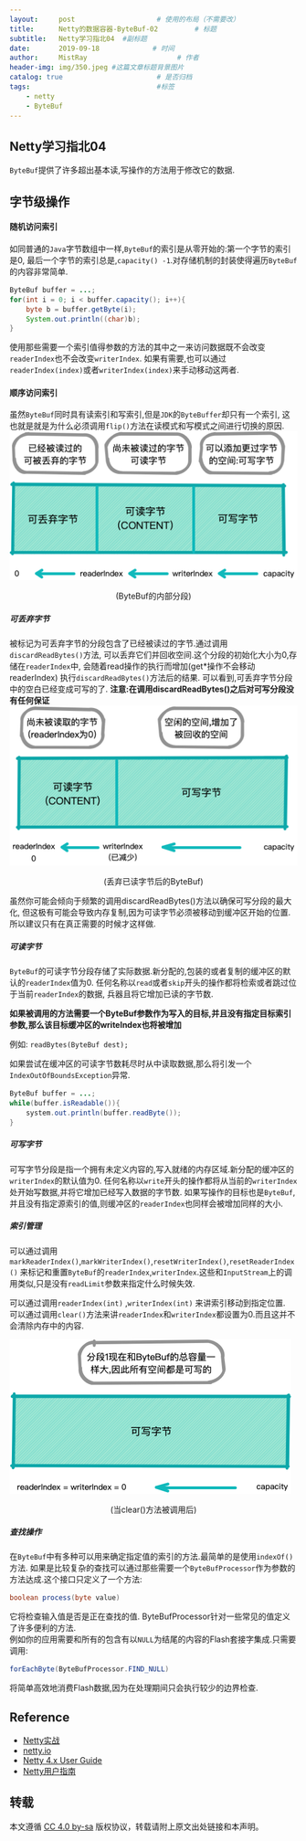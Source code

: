 ```yaml
---
layout:     post                    # 使用的布局（不需要改）
title:      Netty的数据容器-ByteBuf-02         # 标题 
subtitle:   Netty学习指北04  #副标题
date:       2019-09-18             # 时间
author:     MistRay                      # 作者
header-img: img/350.jpeg #这篇文章标题背景图片
catalog: true                       # 是否归档
tags:                               #标签
    - netty
    - ByteBuf
---
```

## Netty学习指北04
`ByteBuf`提供了许多超出基本读,写操作的方法用于修改它的数据.

## 字节级操作
#### 随机访问索引
如同普通的`Java`字节数组中一样,`ByteBuf`的索引是从零开始的:第一个字节的索引是0,
最后一个字节的索引总是,`capacity() -1`.对存储机制的封装使得遍历`ByteBuf`的内容非常简单.

```java
ByteBuf buffer = ...;
for(int i = 0; i < buffer.capacity(); i++){
    byte b = buffer.getByte(i);
    System.out.println((char)b);
}
```

使用那些需要一个索引值得参数的方法的其中之一来访问数据既不会改变`readerIndex`也不会改变`writerIndex`.
如果有需要,也可以通过`readerIndex(index)`或者`writerIndex(index)`来手动移动这两者.



#### 顺序访问索引
虽然`ByteBuf`同时具有读索引和写索引,但是`JDK`的`ByteBuffer`却只有一个索引,
这也就是就是为什么必须调用`flip()`方法在读模式和写模式之间进行切换的原因.
![ByteBuf的内部分段](/img/post_img/post_2019_09_18_01.png)
<center>(ByteBuf的内部分段)</center>

##### 可丢弃字节
被标记为可丢弃字节的分段包含了已经被读过的字节.通过调用`discardReadBytes()`方法,
可以丢弃它们并回收空间.这个分段的初始化大小为0,存储在`readerIndex`中,
会随着read操作的执行而增加(get*操作不会移动readerIndex)
执行`discardReadBytes()`方法后的结果.
可以看到,可丢弃字节分段中的空白已经变成可写的了.
__注意:在调用discardReadBytes()之后对可写分段没有任何保证__
![丢弃已读字节后的ByteBuf](/img/post_img/post_2019_09_18_02.png)
<center>(丢弃已读字节后的ByteBuf)</center>

虽然你可能会倾向于频繁的调用discardReadBytes()方法以确保可写分段的最大化,
但这极有可能会导致内存复制,因为可读字节必须被移动到缓冲区开始的位置.
所以建议只有在真正需要的时候才这样做.


##### 可读字节 
`ByteBuf`的可读字节分段存储了实际数据.新分配的,包装的或者复制的缓冲区的默认的`readerIndex`值为0.
任何名称以`read`或者`skip`开头的操作都将检索或者跳过位于当前`readerIndex`的数据,
兵器且将它增加已读的字节数.

__如果被调用的方法需要一个ByteBuf参数作为写入的目标,并且没有指定目标索引参数,那么该目标缓冲区的writeIndex也将被增加__

例如: `readBytes(ByteBuf dest); `

如果尝试在缓冲区的可读字节数耗尽时从中读取数据,那么将引发一个`IndexOutOfBoundsException`异常.

```java
ByteBuf buffer = ...;
while(buffer.isReadable()){
    system.out.println(buffer.readByte());
}
```

##### 可写字节
可写字节分段是指一个拥有未定义内容的,写入就绪的内存区域.新分配的缓冲区的`writerIndex`的默认值为0.
任何名称以`write`开头的操作都将从当前的`writerIndex`处开始写数据,并将它增加已经写入数据的字节数.
如果写操作的目标也是`ByteBuf`,并且没有指定源索引的值,则缓冲区的`readerIndex`也同样会被增加同样的大小.


##### 索引管理
可以通过调用`markReaderIndex()`,`markWriterIndex()`,`resetWriterIndex()`,`resetReaderIndex()`
来标记和重置`ByteBuf`的`readerIndex`,`writerIndex`.这些和`InputStream`上的调用类似,只是没有`readLimit`参数来指定什么时候失效.

可以通过调用`readerIndex(int)` ,`writerIndex(int)` 来讲索引移动到指定位置.  
可以通过调用`clear()`方法来讲`readerIndex`和`writerIndex`都设置为0.而且这并不会清除内存中的内容.

![当clear()方法被调用后](/img/post_img/post_2019_09_18_03.png)
<center>(当clear()方法被调用后)</center>

##### 查找操作
在`ByteBuf`中有多种可以用来确定指定值的索引的方法.最简单的是使用`indexOf()`方法.
如果是比较复杂的查找可以通过那些需要一个`ByteBufProcessor`作为参数的方法达成.这个接口只定义了一个方法:  
```java
boolean process(byte value)
```
它将检查输入值是否是正在查找的值.
ByteBufProcessor针对一些常见的值定义了许多便利的方法.  
例如你的应用需要和所有的包含有以`NULL`为结尾的内容的Flash套接字集成.只需要调用:  
```java
forEachByte(ByteBufProcessor.FIND_NULL)
```  
将简单高效地消费Flash数据,因为在处理期间只会执行较少的边界检查.



## Reference
* [Netty实战](https://book.douban.com/subject/27038538/)
* [netty.io](https://netty.io/)
* [Netty 4.x User Guide](https://zhuanlan.zhihu.com/p/24955867)
* [Netty用户指南](https://github.com/waylau/netty-4-user-guide)
## 转载
本文遵循 [CC 4.0 by-sa](https://creativecommons.org/licenses/by-sa/4.0/) 版权协议，转载请附上原文出处链接和本声明。